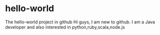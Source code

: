 # hello-world
The hello-world project in github
Hi guys, I am new to github. I am a Java developer and also interested in python,ruby,scala,node.js
